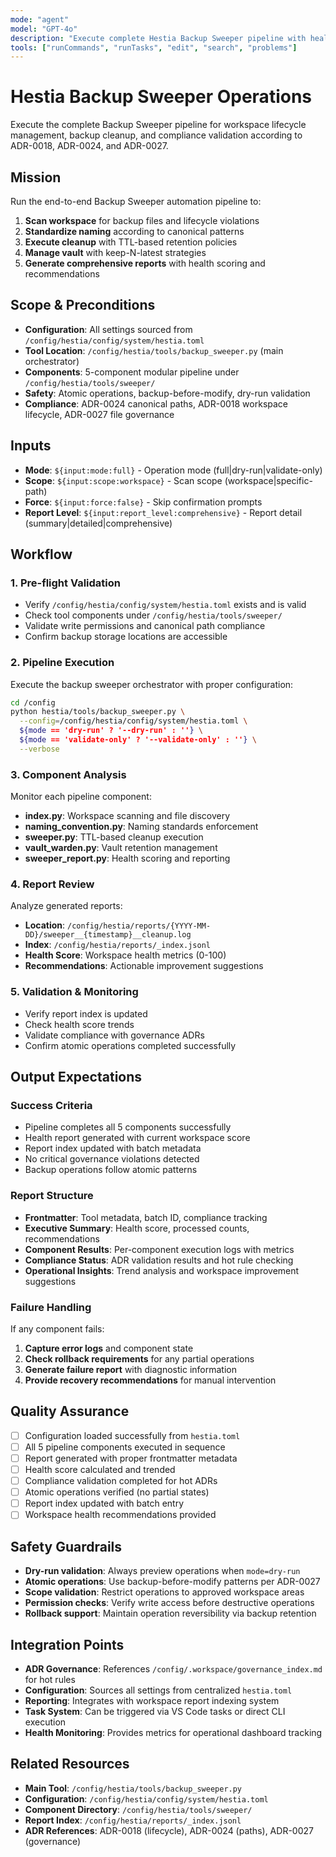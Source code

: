 ```yaml
---
mode: "agent"
model: "GPT-4o"
description: "Execute complete Hestia Backup Sweeper pipeline with health reporting and compliance validation"
tools: ["runCommands", "runTasks", "edit", "search", "problems"]
---
```


# Hestia Backup Sweeper Operations

Execute the complete Backup Sweeper pipeline for workspace lifecycle management, backup cleanup, and compliance validation according to ADR-0018, ADR-0024, and ADR-0027.

## Mission

Run the end-to-end Backup Sweeper automation pipeline to:

1. **Scan workspace** for backup files and lifecycle violations
2. **Standardize naming** according to canonical patterns
3. **Execute cleanup** with TTL-based retention policies
4. **Manage vault** with keep-N-latest strategies
5. **Generate comprehensive reports** with health scoring and recommendations

## Scope & Preconditions

- **Configuration**: All settings sourced from `/config/hestia/config/system/hestia.toml`
- **Tool Location**: `/config/hestia/tools/backup_sweeper.py` (main orchestrator)
- **Components**: 5-component modular pipeline under `/config/hestia/tools/sweeper/`
- **Safety**: Atomic operations, backup-before-modify, dry-run validation
- **Compliance**: ADR-0024 canonical paths, ADR-0018 workspace lifecycle, ADR-0027 file governance

## Inputs

- **Mode**: `${input:mode:full}` - Operation mode (full|dry-run|validate-only)
- **Scope**: `${input:scope:workspace}` - Scan scope (workspace|specific-path)
- **Force**: `${input:force:false}` - Skip confirmation prompts
- **Report Level**: `${input:report_level:comprehensive}` - Report detail (summary|detailed|comprehensive)

## Workflow

### 1. Pre-flight Validation

- Verify `/config/hestia/config/system/hestia.toml` exists and is valid
- Check tool components under `/config/hestia/tools/sweeper/`
- Validate write permissions and canonical path compliance
- Confirm backup storage locations are accessible

### 2. Pipeline Execution

Execute the backup sweeper orchestrator with proper configuration:

```bash
cd /config
python hestia/tools/backup_sweeper.py \
  --config=/config/hestia/config/system/hestia.toml \
  ${mode == 'dry-run' ? '--dry-run' : ''} \
  ${mode == 'validate-only' ? '--validate-only' : ''} \
  --verbose
```

### 3. Component Analysis

Monitor each pipeline component:

- **index.py**: Workspace scanning and file discovery
- **naming_convention.py**: Naming standards enforcement
- **sweeper.py**: TTL-based cleanup execution
- **vault_warden.py**: Vault retention management
- **sweeper_report.py**: Health scoring and reporting

### 4. Report Review

Analyze generated reports:

- **Location**: `/config/hestia/reports/{YYYY-MM-DD}/sweeper__{timestamp}__cleanup.log`
- **Index**: `/config/hestia/reports/_index.jsonl`
- **Health Score**: Workspace health metrics (0-100)
- **Recommendations**: Actionable improvement suggestions

### 5. Validation & Monitoring

- Verify report index is updated
- Check health score trends
- Validate compliance with governance ADRs
- Confirm atomic operations completed successfully

## Output Expectations

### Success Criteria

- Pipeline completes all 5 components successfully
- Health report generated with current workspace score
- Report index updated with batch metadata
- No critical governance violations detected
- Backup operations follow atomic patterns

### Report Structure

- **Frontmatter**: Tool metadata, batch ID, compliance tracking
- **Executive Summary**: Health score, processed counts, recommendations
- **Component Results**: Per-component execution logs with metrics
- **Compliance Status**: ADR validation results and hot rule checking
- **Operational Insights**: Trend analysis and workspace improvement suggestions

### Failure Handling

If any component fails:

1. **Capture error logs** and component state
2. **Check rollback requirements** for any partial operations
3. **Generate failure report** with diagnostic information
4. **Provide recovery recommendations** for manual intervention

## Quality Assurance

- [ ] Configuration loaded successfully from `hestia.toml`
- [ ] All 5 pipeline components executed in sequence
- [ ] Report generated with proper frontmatter metadata
- [ ] Health score calculated and trended
- [ ] Compliance validation completed for hot ADRs
- [ ] Atomic operations verified (no partial states)
- [ ] Report index updated with batch entry
- [ ] Workspace health recommendations provided

## Safety Guardrails

- **Dry-run validation**: Always preview operations when `mode=dry-run`
- **Atomic operations**: Use backup-before-modify patterns per ADR-0027
- **Scope validation**: Restrict operations to approved workspace areas
- **Permission checks**: Verify write access before destructive operations
- **Rollback support**: Maintain operation reversibility via backup retention

## Integration Points

- **ADR Governance**: References `/config/.workspace/governance_index.md` for hot rules
- **Configuration**: Sources all settings from centralized `hestia.toml`
- **Reporting**: Integrates with workspace report indexing system
- **Task System**: Can be triggered via VS Code tasks or direct CLI execution
- **Health Monitoring**: Provides metrics for operational dashboard tracking

## Related Resources

- **Main Tool**: `/config/hestia/tools/backup_sweeper.py`
- **Configuration**: `/config/hestia/config/system/hestia.toml`
- **Component Directory**: `/config/hestia/tools/sweeper/`
- **Report Index**: `/config/hestia/reports/_index.jsonl`
- **ADR References**: ADR-0018 (lifecycle), ADR-0024 (paths), ADR-0027 (governance)
